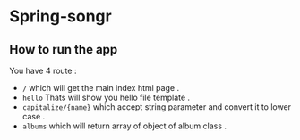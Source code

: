 # Spring-songr
## How to run the app 

You have 4 route : 
- `/` which will get the main index html page .
- `hello` Thats will show you hello file template .
- `capitalize/{name}` which accept string parameter and convert it to lower case . 
- `albums` which will return array of object of album class . 